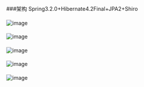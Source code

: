 ###架构
Spring3.2.0+Hibernate4.2Final+JPA2+Shiro

####
![image](https://github.com/tangdu/smh2/raw/master/img/ipe.PNG)

####
![image](https://github.com/tangdu/smh2/raw/master/img/ipe3.PNG)

####
![image](https://github.com/tangdu/smh2/raw/master/img/ipe4.PNG)

####
![image](https://github.com/tangdu/smh2/raw/master/img/ipe6.PNG)

####
![image](https://github.com/tangdu/smh2/raw/master/img/ipe7.PNG)

